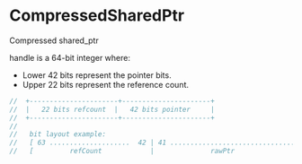 # CompressedSharedPtr

Compressed shared_ptr

handle is a 64-bit integer where:
 - Lower 42 bits represent the pointer bits.
 - Upper 22 bits represent the reference count.

```cpp
//  +----------------------+----------------------+
//  |   22 bits refcount  |   42 bits pointer     |
//  +----------------------+----------------------+
//
//   bit layout example:
//   [ 63 ....................  42 | 41 ................................ 0 ]
//   [         refCount            |              rawPtr                   ]
